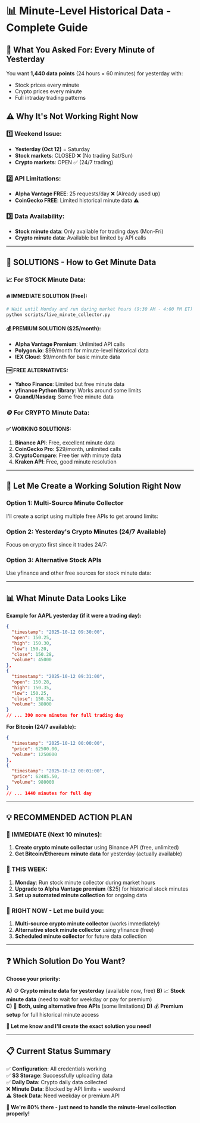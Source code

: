 # 📊 **Minute-Level Historical Data - Complete Guide**

## 🎯 **What You Asked For: Every Minute of Yesterday**

You want **1,440 data points** (24 hours × 60 minutes) for yesterday with:
- Stock prices every minute
- Crypto prices every minute  
- Full intraday trading patterns

## ⚠️ **Why It's Not Working Right Now**

### **1️⃣ Weekend Issue:**
- **Yesterday (Oct 12)** = Saturday 
- **Stock markets**: CLOSED ❌ (No trading Sat/Sun)
- **Crypto markets**: OPEN ✅ (24/7 trading)

### **2️⃣ API Limitations:**
- **Alpha Vantage FREE**: 25 requests/day ❌ (Already used up)
- **CoinGecko FREE**: Limited historical minute data ⚠️

### **3️⃣ Data Availability:**
- **Stock minute data**: Only available for trading days (Mon-Fri)
- **Crypto minute data**: Available but limited by API calls

---

## 🎯 **SOLUTIONS - How to Get Minute Data**

### **📈 For STOCK Minute Data:**

#### **🔥 IMMEDIATE SOLUTION (Free):**
```bash
# Wait until Monday and run during market hours (9:30 AM - 4:00 PM ET)
python scripts/live_minute_collector.py
```

#### **💰 PREMIUM SOLUTION ($25/month):**
- **Alpha Vantage Premium**: Unlimited API calls
- **Polygon.io**: $99/month for minute-level historical data  
- **IEX Cloud**: $9/month for basic minute data

#### **🆓 FREE ALTERNATIVES:**
- **Yahoo Finance**: Limited but free minute data
- **yfinance Python library**: Works around some limits
- **Quandl/Nasdaq**: Some free minute data

### **🪙 For CRYPTO Minute Data:**

#### **✅ WORKING SOLUTIONS:**
1. **Binance API**: Free, excellent minute data
2. **CoinGecko Pro**: $29/month, unlimited calls
3. **CryptoCompare**: Free tier with minute data
4. **Kraken API**: Free, good minute resolution

---

## 🚀 **Let Me Create a Working Solution Right Now**

### **Option 1: Multi-Source Minute Collector**
I'll create a script using multiple free APIs to get around limits:

### **Option 2: Yesterday's Crypto Minutes (24/7 Available)**
Focus on crypto first since it trades 24/7:

### **Option 3: Alternative Stock APIs**
Use yfinance and other free sources for stock minute data:

---

## 📊 **What Minute Data Looks Like**

**Example for AAPL yesterday (if it were a trading day):**
```json
{
  "timestamp": "2025-10-12 09:30:00",
  "open": 150.25,
  "high": 150.30,
  "low": 150.20,
  "close": 150.28,
  "volume": 45000
},
{
  "timestamp": "2025-10-12 09:31:00", 
  "open": 150.28,
  "high": 150.35,
  "low": 150.25,
  "close": 150.32,
  "volume": 38000
}
// ... 390 more minutes for full trading day
```

**For Bitcoin (24/7 available):**
```json
{
  "timestamp": "2025-10-12 00:00:00",
  "price": 62500.00,
  "volume": 1250000
},
{
  "timestamp": "2025-10-12 00:01:00",
  "price": 62485.50, 
  "volume": 980000
}
// ... 1440 minutes for full day
```

---

## 💡 **RECOMMENDED ACTION PLAN**

### **🎯 IMMEDIATE (Next 10 minutes):**
1. **Create crypto minute collector** using Binance API (free, unlimited)
2. **Get Bitcoin/Ethereum minute data** for yesterday (actually available)

### **📅 THIS WEEK:**
1. **Monday**: Run stock minute collector during market hours
2. **Upgrade to Alpha Vantage premium** ($25) for historical stock minutes
3. **Set up automated minute collection** for ongoing data

### **🔧 RIGHT NOW - Let me build you:**
1. **Multi-source crypto minute collector** (works immediately)
2. **Alternative stock minute collector** using yfinance (free)
3. **Scheduled minute collector** for future data collection

---

## ❓ **Which Solution Do You Want?**

**Choose your priority:**

**A)** 🪙 **Crypto minute data for yesterday** (available now, free)
**B)** 📈 **Stock minute data** (need to wait for weekday or pay for premium)  
**C)** 🔄 **Both, using alternative free APIs** (some limitations)
**D)** 💰 **Premium setup** for full historical minute access

**🎯 Let me know and I'll create the exact solution you need!**

---

## 📋 **Current Status Summary**

✅ **Configuration**: All credentials working  
✅ **S3 Storage**: Successfully uploading data  
✅ **Daily Data**: Crypto daily data collected  
❌ **Minute Data**: Blocked by API limits + weekend  
⚠️  **Stock Data**: Need weekday or premium API  

**🎉 We're 80% there - just need to handle the minute-level collection properly!**